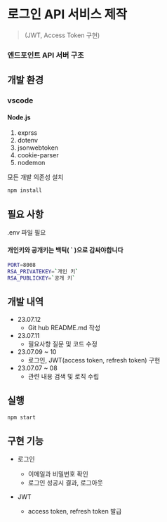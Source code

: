 # 로그인 API 서비스 제작
>   (JWT, Access Token 구현)
### 엔드포인트 API 서버 구조

## 개발 환경

### vscode
#### Node.js
1. exprss
2. dotenv
3. jsonwebtoken
4. cookie-parser
5. nodemon

모든 개발 의존성 설치

```sh
npm install
```

## 필요 사항

.env 파일 필요
#### 개인키와 공개키는 백틱( ` )으로 감싸야합니다

```sh
PORT=8008
RSA_PRIVATEKEY=`개인 키`
RSA_PUBLICKEY=`공개 키`
```


## 개발 내역

* 23.07.12
    * Git hub README.md 작성
* 23.07.11
    * 필요사항 질문 및 코드 수정
* 23.07.09 ~ 10
    * 로그인, JWT(access token, refresh token) 구현
* 23.07.07 ~ 08
    * 관련 내용 검색 및 로직 수립

## 실행

```sh
npm start
```

## 구현 기능

* 로그인
  * 이메일과 비밀번호 확인
  * 로그인 성공시 결과, 로그아웃

* JWT
  * access token, refresh token 발급

